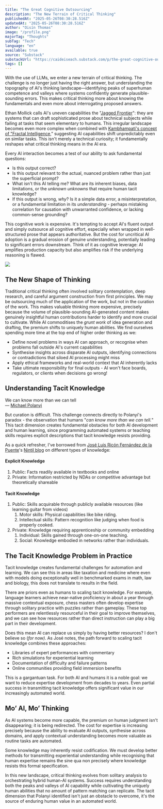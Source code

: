 ```yaml
---
title: "The Great Cognitive Outsourcing"
description: "The New Terrain of Critical Thinking"
publishedAt: "2025-05-26T08:30:28.516Z"
updatedAt: "2025-05-26T08:30:28.516Z"
author: "Oisín Thomas"
image: "/profile.png"
majorTag: "Thoughts"
subTag: "Tech"
language: "en"
available: true
source: "Substack"
substackUrl: "https://caideiseach.substack.com/p/the-great-cognitive-outsourcing"
tags: []
---
```


With the use of LLMs, we enter a new terrain of critical thinking. The challenge is no longer just having the right answer, but understanding the topography of AI's thinking landscape—identifying peaks of superhuman competence and valleys where systems confidently generate plausible-sounding errors. This makes critical thinking more about knowing the fundamentals and even more about interrogating proposed answers.

Ethan Mollick calls AI's uneven capabilities the "[Jagged Frontier](https://www.hbs.edu/ris/Publication%20Files/24-013_d9b45b68-9e74-42d6-a1c6-c72fb70c7282.pdf)": they are systems that can draft sophisticated prose about technical subjects while failing at tasks that seem elementary to humans. This irregular landscape becomes even more complex when combined with [Kambhampati's concept of "Fractal Intelligence,](https://www.youtube.com/watch?v=y1WnHpedi2A)” suggesting AI capabilities shift unpredictably even on similar tasks. This isn't merely a technical curiosity; it fundamentally reshapes what critical thinking means in the AI era.

Every AI interaction becomes a test of our ability to ask fundamental questions:

* Is this output correct?
* Is this output relevant to the actual, nuanced problem rather than just the superficial prompt?
* What isn't this AI telling me? What are its inherent biases, data limitations, or the _unknown unknowns_ that require human tacit knowledge?
* If this output is wrong, _why_? Is it a simple data error, a misinterpretation, or a fundamental limitation in its _understanding_ - perhaps mistaking correlation for causation with unwarranted confidence, or lacking common-sense grounding?

This cognitive work is expensive. It's tempting to accept AI's fluent output and simply outsource all cognitive effort, especially when wrapped in well-structured prose that appears authoritative. But the cost for uncritical AI adoption is a gradual erosion of genuine understanding, potentially leading to significant errors downstream. Think of it as cognitive leverage: AI amplifies production capacity but also amplifies risk if the underlying reasoning is flawed.

![](https://substack-post-media.s3.amazonaws.com/public/images/3f5a8b11-c2ec-4fca-8130-f663bbd70a81_493x490.png)

The New Shape of Thinking
-------------------------

Traditional critical thinking often involved solitary contemplation, deep research, and careful argument construction from first principles. We may be outsourcing much of the application of the work, but not in the curation of the work. This makes valuable thinking more expensive, precisely because the volume of plausible-sounding AI-generated content makes genuinely insightful human contributions harder to identify and more crucial to cultivate. While AI commoditises the _grunt work_ of idea generation and drafting, the premium shifts to uniquely human abilities. We find ourselves spending more time at the top end of higher order thinking as we:

*   Define novel problems in ways AI can approach, or recognise when problems fall outside AI's current capabilities
* Synthesise insights across disparate AI outputs, identifying connections or contradictions that siloed AI processing might miss
* Apply ethical frameworks and real-world context that AI inherently lacks
* Take ultimate responsibility for final outputs - AI won't face boards, regulators, or clients when decisions go wrong!
    

Understanding Tacit Knowledge
-----------------------------

We can know more than we can tell  
— [Michael Polanyi](https://encyclopedia.pub/entry/32479)

But curation is difficult. This challenge connects directly to Polanyi's paradox - the observation that humans "_can know more than we can tell._" This tacit dimension creates fundamental obstacles for both AI development and human learning, since programming automated systems or teaching skills requires explicit descriptions that tacit knowledge resists providing.

As a quick refresher, I've borrowed from [José Luis Ricón Fernández de la Puente](https://ricon.xyz/)'s [Nintil blog](https://nintil.com/scaling-tacit-knowledge/) on different types of knowledge:

#### Explicit Knowledge

1. Public: Facts readily available in textbooks and online
2. Private: Information restricted by NDAs or competitive advantage but theoretically shareable
    

#### Tacit Knowledge

1. Public: Skills acquirable through publicly available resources (like learning guitar from videos)
    1. Motor skills: Physical capabilities like bike riding.
    2. Intellectual skills: Pattern recognition like judging when food is properly cooked.
2. Private: Knowledge requiring apprenticeship or community embedding
    1. Individual: Skills gained through one-on-one teaching.
    2. Social: Knowledge embodied in networks rather than individuals.

The Tacit Knowledge Problem in Practice
---------------------------------------

Tacit knowledge creates fundamental challenges for automation and learning. We can see this in areas like taxation and medicine where even with models doing exceptionally well in benchmarked exams in math, law and biology, this does not translate to results in the field.

There are priors even as humans to scaling tacit knowledge. For example, language learners achieve near-native proficiency in about a year through massive contextual exposure, chess masters often develop expertise through solitary practice with puzzles rather than gameplay. These top performers are relentlessly resourceful in their goal to improve themselves, and we can see how resources rather than direct instruction can play a big part in their development.

Does this mean AI can replace us simply by having better resources? I don't believe so (_for now)_. As José notes, the path forward to scaling tacit knowledge combines these approaches:

* Libraries of expert performances with commentary
* Rich simulations for experiential learning
* Documentation of difficulty and failure patterns
* Online communities providing field immersion benefits

This is a gargantuan task. For both AI and humans it is a noble goal: we want to reduce expertise development from decades to years. Even partial success in transmitting tacit knowledge offers significant value in our increasingly automated world.

Mo’ AI, Mo’ Thinking
--------------------

As AI systems become more capable, the premium on human judgment isn't disappearing; it is being redirected. The cost for expertise is increasing precisely because the ability to evaluate AI outputs, synthesise across domains, and apply contextual understanding becomes more valuable as routine tasks are automated.

Some knowledge may inherently resist codification. We must develop better methods for transmitting experiential understanding while recognising that human expertise remains the sine qua non precisely where knowledge resists this formal specification.

In this new landscape, critical thinking evolves from solitary analysis to orchestrating hybrid human-AI systems. Success requires understanding both the peaks and valleys of AI capability while cultivating the uniquely human abilities that no amount of pattern matching can replicate. The tacit dimension that Polanyi identified isn't just an obstacle to overcome, it's the source of enduring human value in an automated world.
